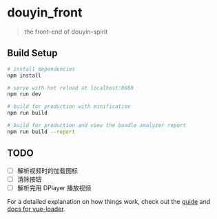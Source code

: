 # douyin_front

> the front-end of douyin-spirit

## Build Setup

```bash
# install dependencies
npm install

# serve with hot reload at localhost:8080
npm run dev

# build for production with minification
npm run build

# build for production and view the bundle analyzer report
npm run build --report
```

## TODO

- [ ] 解析视频时的加载图标
- [ ] 清除按钮
- [ ] 解析完用 DPlayer 播放视频

For a detailed explanation on how things work, check out the [guide](http://vuejs-templates.github.io/webpack/) and [docs for vue-loader](http://vuejs.github.io/vue-loader).
